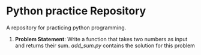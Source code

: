 # Python practice Repository
A repository for practicing python programming.

1. **Problem Statement**: Write a function that takes two numbers as input and returns their sum.
    *add_sum.py* contains the solution for this problem